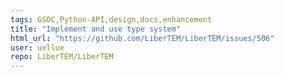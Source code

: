 ```yaml
---
tags: GSOC,Python-API,design,docs,enhancement
title: "Implement and use type system"
html_url: "https://github.com/LiberTEM/LiberTEM/issues/506"
user: uellue
repo: LiberTEM/LiberTEM
---
```


